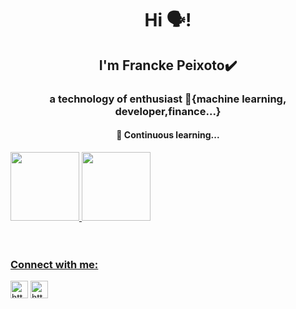 <h1 align="center">Hi 🗣️!</h1>
<h2 align="center">I'm Francke Peixoto✔️</h2>
<h3 align="center">a technology  of enthusiast 🧩{machine learning, developer,finance...}</h3>
<h4 align="center">🎯 Continuous learning...</h4>

<div>
  <a href="https://github.com/Marcelofcdantas">
  <img height="110em" src="https://github-readme-stats.vercel.app/api?username=franckepeixoto&show_icons=true&theme=mandrak&include_all_commits=true&count_private=true"/>
  <img height="110em" src="https://github-readme-stats.vercel.app/api/top-langs/?username=franckepeixoto&layout=compact&langs_count=17&theme=mandrak"/>

    
    
    
</div>

  <div style="display: inline_block"><br>
<div style="display: inline_block"><br>

<h3 align="left">Connect with me:</h3>
<p align="left">
<a href="https://www.linkedin.com/in/franckepeixoto/" target="blank"><img align="center" src="https://raw.githubusercontent.com/rahuldkjain/github-profile-readme-generator/master/src/images/icons/Social/linked-in-alt.svg" alt="https://www.linkedin.com/in/franckepeixoto/" height="28" /></a>
<a href="https://www.kaggle.com/franckepeixoto" target="blank">
<img align="center" src="https://raw.githubusercontent.com/rahuldkjain/github-profile-readme-generator/master/src/images/icons/Social/kaggle.svg" alt="https://www.kaggle.com/franckepeixoto" height="28"   /></a>
</p>
</div>

